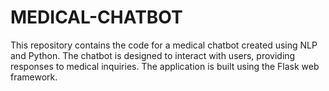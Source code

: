 # MEDICAL-CHATBOT
This repository contains the code for a medical chatbot created using NLP and Python. The chatbot is designed to interact with users, providing responses to medical inquiries. The application is built using the Flask web framework.
